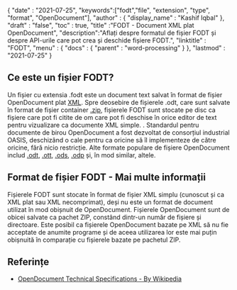 {
  "date" : "2021-07-25",
  "keywords":["fodt","file", "extension", "type", "format", "OpenDocument"],
  "author" : {
    "display_name" : "Kashif Iqbal"
},
  "draft" : "false",
  "toc" : true,
  "title" :"FODT - Document XML plat OpenDocument",
  "description":"Aflați despre formatul de fișier FODT și despre API-urile care pot crea și deschide fișiere FODT.",
  "linktitle" : "FODT",
  "menu" : {
    "docs" : {
      "parent" : "word-processing"
}
},
  "lastmod" : "2021-07-25"
}

## Ce este un fișier FODT?

Un fișier cu extensia .fodt este un document text salvat în format de fișier OpenDocument plat [XML](/ro/web/xml/). Spre deosebire de fișierele .odt, care sunt salvate în format de fișier container [.zip](/ro/compression/zip/), fișierele FODT sunt stocate pe disc ca fișiere care pot fi citite de om care pot fi deschise în orice editor de text pentru vizualizare ca documente XML simple. . Standardul pentru documente de birou OpenDocument a fost dezvoltat de consorțiul industrial OASIS, deschizând o cale pentru ca oricine să îl implementeze de către oricine, fără nicio restricție. Alte formate populare de fișiere OpenDocument includ [.odt](/ro/word-processing/odt/), [.ott](/ro/word-processing/ott/), [.ods](/ro/spreadsheet/ods/), [.odp](/ro/presentation/odp/) și, în mod similar, altele.

## Format de fișier FODT - Mai multe informații

Fișierele FODT sunt stocate în format de fișier XML simplu (cunoscut și ca XML plat sau XML necomprimat), deși nu este un format de document utilizat în mod obișnuit de OpenDocument. Fișierele OpenDocument sunt de obicei salvate ca pachet ZIP, constând dintr-un număr de fișiere și directoare. Este posibil ca fișierele OpenDocument bazate pe XML să nu fie acceptate de anumite programe și de aceea utilizarea lor este mai puțin obișnuită în comparație cu fișierele bazate pe pachetul ZIP.

## Referințe ##

* [OpenDocument Technical Specifications - By Wikipedia](https://en.wikipedia.org/wiki/OpenDocument_technical_specification)


